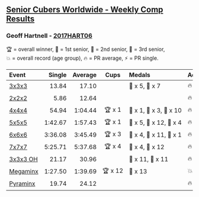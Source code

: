 <style>table {white-space: nowrap;}</style>

## [Senior Cubers Worldwide - Weekly Comp Results](/scw-comp/results/)
### Geoff Hartnell - [2017HART06](https://www.worldcubeassociation.org/persons/2017HART06)

<span style="white-space: nowrap;">🏆 = overall winner</span>, <span style="white-space: nowrap;">🥇 = 1st senior</span>, <span style="white-space: nowrap;">🥈 = 2nd senior</span>, <span style="white-space: nowrap;">🥉 = 3rd senior</span>, <span style="white-space: nowrap;">💥 = overall record (age group)</span>, <span style="white-space: nowrap;">🔥 = PR average</span>, <span style="white-space: nowrap;">⚡ = PR single</span>.

| Event | Single | Average | Cups | Medals | Achievements|
| :-- | --: | --: | :--: | :-- | :-- |
| [3x3x3](333.md) | 13.84 | 17.10 |  | 🥈 x 5, 🥉 x 7 | 🔥 x 8, ⚡ x 5 |
| [2x2x2](222.md) | 5.86 | 12.64 |  |  | 🔥 x 1, ⚡ x 1 |
| [4x4x4](444.md) | 54.94 | 1:04.44 | 🏆 x 1 | 🥇 x 1, 🥈 x 3, 🥉 x 10 | 🔥 x 4, ⚡ x 6 |
| [5x5x5](555.md) | 1:42.67 | 1:57.43 | 🏆 x 1 | 🥇 x 5, 🥈 x 12, 🥉 x 4 | 🔥 x 6, ⚡ x 4 |
| [6x6x6](666.md) | 3:36.08 | 3:45.49 | 🏆 x 3 | 🥇 x 4, 🥈 x 11, 🥉 x 1 | 🔥 x 4, ⚡ x 3 |
| [7x7x7](777.md) | 5:25.71 | 5:37.68 | 🏆 x 4 | 🥇 x 4, 🥈 x 12 | 🔥 x 3, ⚡ x 4 |
| [3x3x3 OH](333oh.md) | 21.17 | 30.96 |  | 🥈 x 11, 🥉 x 11 | 🔥 x 5, ⚡ x 6 |
| [Megaminx](minx.md) | 1:27.50 | 1:39.69 | 🏆 x 12 | 🥇 x 13 | 💥 x 5, 🔥 x 2, ⚡ x 5 |
| [Pyraminx](pyram.md) | 19.74 | 24.12 |  |  | 🔥 x 1, ⚡ x 1 |

<!-- Global site tag (gtag.js) - Google Analytics -->
<script async src="https://www.googletagmanager.com/gtag/js?id=UA-86348435-3"></script>
<script>window.dataLayer = window.dataLayer || []; function gtag() {dataLayer.push(arguments);} gtag('js', new Date()); gtag('config', 'UA-86348435-3');</script>

